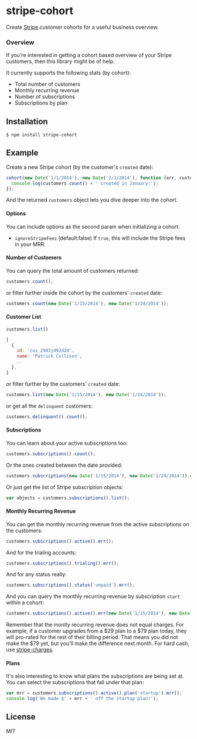 
# stripe-cohort

  Create [Stripe](https://stripe.com) customer cohorts for a useful business overview.

### Overview

If you're interested in getting a cohort based overview of your Stripe customers, then this library might be of help.

It currently supports the following stats (by cohort):

- Total number of customers
- Monthly recurring revenue 
- Number of subscriptions
- Subscriptions by plan

## Installation

    $ npm install stripe-cohort

## Example

Create a new Stripe cohort (by the customer's `created` date):

```js
cohort(new Date('1/1/2014'), new Date('2/1/2014'), function (err, customers) {
  console.log(customers.count() + ' created in January!');
});
```

And the returned `customers` object lets you dive deeper into the cohort.

#### Options

You can include options as the second param when initializing a cohort.

  * `ignoreStripeFees` (default:false) If `true`, this will include the Stripe fees in your MRR.

#### Number of Customers

You can query the total amount of customers returned:

```js
customers.count();
```

or filter further inside the cohort by the customers' `created` date:

```js
customers.count(new Date('1/15/2014'), new Date('1/24/2014'));
```

#### Customer List

```js
customers.list()
```
```js
[
  {
    id: 'cus_2983jd92d2d',
    name: 'Patrick Collison',
    ..
  },
]
```
or filter further by the customers' `created` date:

```js
customers.list(new Date('1/15/2014'), new Date('1/24/2014'));
```

or get all the `delinquent` customers:

```js
customers.delinquent().count();
```

#### Subscriptions

You can learn about your active subscriptions too:

```js
customers.subscriptions().count();
```

Or the ones created between the date provided:

```js
customers.subscriptions(new Date('1/15/2014'), new Date('1/24/2014')).count();
```

Or just get the list of Stripe subscription objects:

```js
var objects = customers.subscriptions().list();
```

#### Monthly Recurring Revenue

You can get the monthly recurring revenue from the active subscriptions on the customers:

```js
customers.subscriptions().active().mrr();
```

And for the trialing accounts:

```js
customers.subscriptions().trialing().mrr();
```

And for any status really:

```js
customers.subscriptions().status('unpaid').mrr();
```

And you can query the monthly recurring revenue  by subscription `start` within a cohort: 

```js
customers.subscriptions().active().mrr(new Date('1/15/2014'), new Date('1/16/2014'));
```

Remember that the montly recurring revenue does not equal charges. For example, if a customer upgrades from a $29 plan to a $79 plan today, they will pro-rated for the rest of their billing period. That means you did not make the $79 yet, but you'll make the difference next month. For hard cash, use [stripe-charges](https://github.com/segmentio/stripe-charges).

#### Plans

It's also interesting to know what plans the subscriptions are being set at. You can select the subscriptions that fall under that plan:

```js
var mrr = customers.subscriptions().active().plan('startup').mrr();
console.log('We made $' + mrr + ' off the startup plan!');
```

## License

MIT
